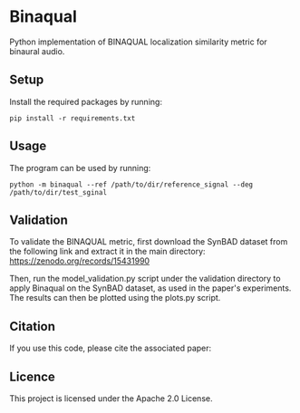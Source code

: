 # Binaqual
Python implementation of BINAQUAL localization similarity metric for binaural audio.
## Setup
Install the required packages by running:

`pip install -r requirements.txt`

## Usage
The program can be used by running:

`python -m binaqual --ref /path/to/dir/reference_signal --deg /path/to/dir/test_sginal`


## Validation

To validate the BINAQUAL metric, first download the SynBAD dataset from the following link and extract it in the main directory:
https://zenodo.org/records/15431990

Then, run the model_validation.py script under the validation directory to apply Binaqual on the SynBAD dataset, as used in the paper's experiments. The results can then be plotted using the plots.py script.


## Citation
If you use this code, please cite the associated paper:


## Licence
This project is licensed under the Apache 2.0 License.
